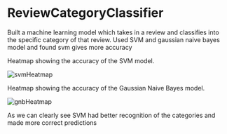 # ReviewCategoryClassifier
Built a machine learning model which takes in a review and classifies into the specific category of that review.
Used SVM and gaussian naive bayes model and found svm gives more accuracy




Heatmap showing the accuracy of the SVM model.


![svmHeatmap](https://user-images.githubusercontent.com/96071514/228259351-d1ad1072-3b30-42b5-8aff-088ebff4f7ea.png)


Heatmap showing the accuracy of the Gaussian Naive Bayes model.



![gnbHeatmap](https://user-images.githubusercontent.com/96071514/228259742-521498c0-a24b-408f-9643-8e34ea12f5cc.png)


As we can clearly see SVM had better recognition of the categories and made more correct predictions
